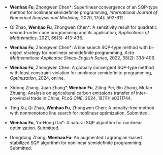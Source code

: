 - **Wenhao Fu**, Zhongwen Chen*: Superlinear convergence of an SQP-type method for nonlinear semidefinite programming, *International Journal of Numerical Analysis and Modeling*, 2020, 17(4): 592-612.

- Qi Zhao, **Wenhao Fu**, Zhongwen Chen*: A sensitivity result for quadratic second-order cone programming and its application, *Applications of Mathematics*, 2021, 66(3): 413-436.
	
- **Wenhao Fu**, Zhongwen Chen*: A line search SQP-type method with bi-object strategy for nonlinear semidefinite programming, *Acta Mathematicae Applicatae Sinica-English Series*, 2022, 38(2): 338-409.
	
- **Wenhao Fu**, Zhongwen Chen: A globally convergent SQP-type method with least constraint violation for nonlinear semidefinite programming, *Optimization*, 2024, online.

- Xidong Zhang, Juan Zhang*, **Wenhao Fu**, Ziting Pei, Bin Zhang, Mufan Zhuang:  Analysis on agricultural carbon emissions transfer of inter-provincial trade in China, *PLoS ONE*, 2024, 19(11): e0311744.

- Ting Xu, Qi Zhao, **Wenhao Fu**, Zhongwen Chen: A penalty-free method with nonmonotone line search for nonlinear optimization. Submitted.

- **Wenhao Fu**, Yu-Hong Dai*: A natural SQP algorithm for nonlinear optimization. Submitted.

- Dongdong Zhang, **Wenhao Fu**: An augmented Lagrangian-based stabilized SQP algorithm for nonlinear semidefinite programming. Submitted.
